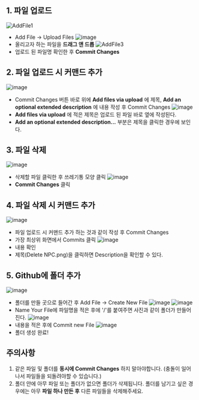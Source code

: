## 1. 파일 업로드
![AddFile1](https://user-images.githubusercontent.com/54883267/190848958-ce31e5be-4e67-47dc-a9f4-7a0a331a1154.png)
- Add File -> Upload Files
![image](https://user-images.githubusercontent.com/54883267/190849077-2b4d30a2-34f8-4008-a05d-917991c3cef7.png)
- 올리고자 하는 파일을 __드래그 앤 드롭__
![AddFile3](https://user-images.githubusercontent.com/54883267/190849155-6128073a-6e8c-40e5-90cd-1722f8ffc9a6.png)
- 업로드 된 파일명 확인한 후 __Commit Changes__

## 2. 파일 업로드 시 커맨드 추가
![image](https://user-images.githubusercontent.com/54883267/190849429-346f6b38-102a-427e-9dbe-2250bb365c10.png)
- Commit Changes 버튼 바로 위에 __Add files via upload__ 에 제목, __Add an optional extended description__ 에 내용 작성 후 Commit Changes
![image](https://user-images.githubusercontent.com/54883267/190849508-e3fedd24-596a-425c-89c9-6ba2f5ba776e.png)
- __Add files via upload__ 에 적은 제목은 업로드 된 파일 바로 옆에 작성된다.
- __Add an optional extended description...__ 부분은 제목을 클릭한 경우에 보인다.

## 3. 파일 삭제
![image](https://user-images.githubusercontent.com/54883267/190849301-2cd887e6-0d44-47a1-8510-bde21bb4030e.png)
- 삭제할 파일 클릭한 후 쓰레기통 모양 클릭
![image](https://user-images.githubusercontent.com/54883267/190849334-68d402ff-ceae-4d61-a29d-ba5fffd94594.png)
- __Commit Changes__ 클릭

## 4. 파일 삭제 시 커맨드 추가
![image](https://user-images.githubusercontent.com/54883267/190849767-a8da3c0e-19d5-41cd-bbc2-f28b17f7184c.png)
- 파일 업로드 시 커맨드 추가 하는 것과 같이 작성 후 Commit Changes
- 가장 최상위 화면에서 Commits 클릭
![image](https://user-images.githubusercontent.com/54883267/190849808-38ee1231-6efe-4f27-a9d2-b36cf8d61cfb.png)
- 내용 확인
- 제목(Delete NPC.png)을 클릭하면 Description을 확인할 수 있다. 

## 5. Github에 폴더 추가
![image](https://user-images.githubusercontent.com/54883267/190849949-0442e483-7a76-4d66-a5dc-846673353c7b.png)
- 폴더를 만들 곳으로 들어간 후 Add File -> Create New File
![image](https://user-images.githubusercontent.com/54883267/190850297-635856d0-946e-44f2-b7b8-bbb656dc3af3.png)
![image](https://user-images.githubusercontent.com/54883267/190849997-c32dd79e-84f1-48c2-86cc-d3c9a5fbeae3.png)
- Name Your File에 파일명을 적은 후에 '/'를 붙여주면 사진과 같이 폴더가 만들어진다.
![image](https://user-images.githubusercontent.com/54883267/190850056-e5ce89e0-8c87-43ac-9df9-0bdfb5efa1e3.png)
- 내용을 적은 후에 Commit new File
![image](https://user-images.githubusercontent.com/54883267/190850087-29e31d5d-7ff3-478b-bcd7-92611a1f784f.png)
- 폴더 생성 완료!

## 주의사항
1. 같은 파일 및 폴더를 __동시에 Commit Changes__ 하지 말아야합니다. (충돌이 일어나서 파일들을 되돌려야할 수 있습니다.)
2. 폴더 안에 아무 파일 또는 폴더가 없으면 폴더가 삭제됩니다. 폴더를 남기고 싶은 경우에는 아무 __파일 하나 만든 후__ 다른 파일들을 삭제해주세요.
